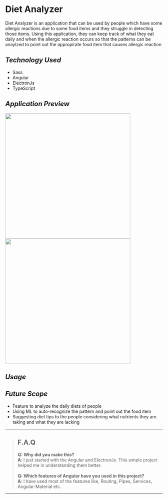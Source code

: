 # Diet Analyzer
Diet Analyzer is an application that can be used by people which have some allergic reactions due to some food items and they struggle in detecting those items. Using this application, they can keep track of what they eat daily and when the allergic reaction occurs so that the patterns can be anaylzed to point out the appropirate food item that causes allergic reaction

## _Technology Used_
- Sass
- Angular
- ElectronJs
- TypeScript

## _Application Preview_

<img src="/images/light.jpg" height="400"/>  
<br />
<img src="/images/dark.jpg" height="400"/>

## _Usage_


## _Future Scope_
- Feature to analyze the daily diets of people
- Using ML to auto-recognize the pattern and point out the food item
- Suggesting diet tips to the people considering what nutrients they are taking and what they are lacking  

---
> ## F.A.Q
>__Q: Why did you make this?__\
__A__: I just started with the Angular and ElectronJs. This simple project helped me in understanding them better.\
\
>__Q: Which features of Angular have you used in this project?__\
>__A__: I have used most of the features like, Routing, Pipes, Services, Angular-Material etc.
---
